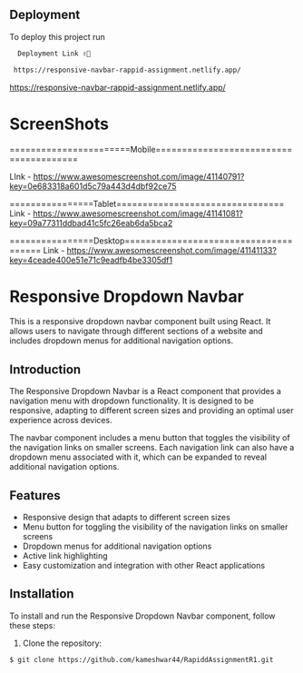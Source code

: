 ## Deployment

To deploy this project run

```bash
  Deployment Link ✌🤞
```
```bash
 https://responsive-navbar-rappid-assignment.netlify.app/
```
https://responsive-navbar-rappid-assignment.netlify.app/



# ScreenShots

=======================Mobile=======================================

LInk - https://www.awesomescreenshot.com/image/41140791?key=0e683318a601d5c79a443d4dbf92ce75

================Tablet================================
Link - https://www.awesomescreenshot.com/image/41141081?key=09a77311ddbad41c5fc26eab6da5bca2

================Desktop======================================
Link - https://www.awesomescreenshot.com/image/41141133?key=4ceade400e51e71c9eadfb4be3305df1

# Responsive Dropdown Navbar

This is a responsive dropdown navbar component built using React. It allows users to navigate through different sections of a website and includes dropdown menus for additional navigation options.


## Introduction

The Responsive Dropdown Navbar is a React component that provides a navigation menu with dropdown functionality. It is designed to be responsive, adapting to different screen sizes and providing an optimal user experience across devices.

The navbar component includes a menu button that toggles the visibility of the navigation links on smaller screens. Each navigation link can also have a dropdown menu associated with it, which can be expanded to reveal additional navigation options.

## Features

- Responsive design that adapts to different screen sizes
- Menu button for toggling the visibility of the navigation links on smaller screens
- Dropdown menus for additional navigation options
- Active link highlighting
- Easy customization and integration with other React applications

## Installation

To install and run the Responsive Dropdown Navbar component, follow these steps:

1. Clone the repository:

```shell
$ git clone https://github.com/kameshwar44/RapiddAssignmentR1.git


